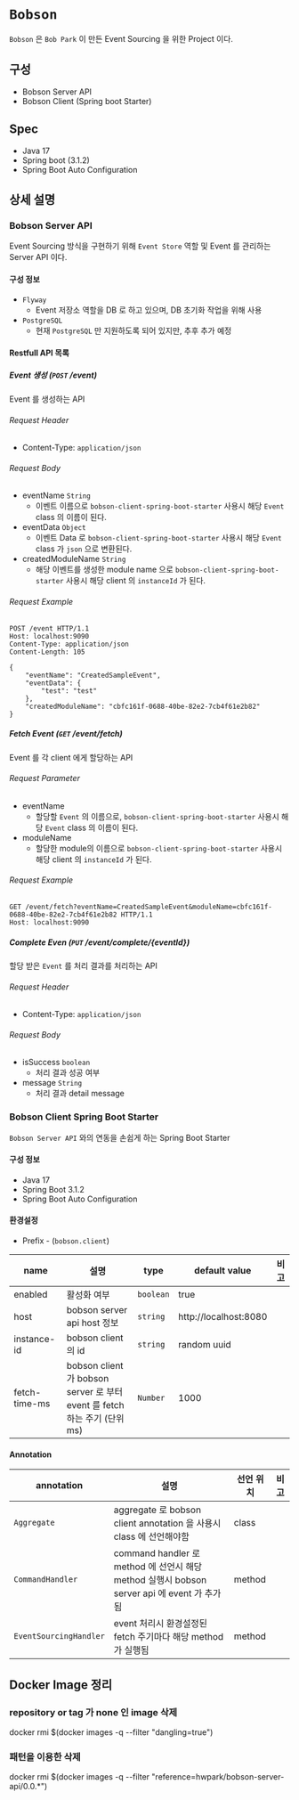 # `Bobson`

`Bobson` 은 `Bob Park` 이 만든 Event Sourcing 을 위한 Project 이다.

## 구성

* Bobson Server API
* Bobson Client (Spring boot Starter)

## Spec

* Java 17
* Spring boot (3.1.2)
* Spring Boot Auto Configuration

## 상세 설명

### Bobson Server API

Event Sourcing 방식을 구현하기 위해 `Event Store` 역할 및 Event 를 관리하는 Server API 이다.

#### 구성 정보

* `Flyway`
    * Event 저장소 역할을 DB 로 하고 있으며, DB 초기화 작업을 위해 사용
* `PostgreSQL`
    * 현재 `PostgreSQL` 만 지원하도록 되어 있지만, 추후 추가 예정

#### Restfull API 목록

##### Event 생성 (`POST` /event)

Event 를 생성하는 API

###### Request Header

* Content-Type: `application/json`

###### Request Body

* eventName `String`
    * 이벤트 이름으로 `bobson-client-spring-boot-starter` 사용시 해당 `Event` class 의 이름이 된다.
* eventData `Object`
    * 이벤트 Data 로 `bobson-client-spring-boot-starter` 사용시 해당 `Event` class 가 `json` 으로 변환된다.
* createdModuleName `String`
    * 해당 이벤트를 생성한 module name 으로 `bobson-client-spring-boot-starter` 사용시 해당 client 의 `instanceId` 가 된다.

###### Request Example

```http request
POST /event HTTP/1.1
Host: localhost:9090
Content-Type: application/json
Content-Length: 105

{
    "eventName": "CreatedSampleEvent",
    "eventData": {
        "test": "test"
    },
    "createdModuleName": "cbfc161f-0688-40be-82e2-7cb4f61e2b82"
}
```

##### Fetch Event (`GET` /event/fetch)

Event 를 각 client 에게 할당하는 API

###### Request Parameter

* eventName
    * 할당할 `Event` 의 이름으로, `bobson-client-spring-boot-starter` 사용시 해당 `Event` class 의 이름이 된다.
* moduleName
    * 할당한 module의 이름으로 `bobson-client-spring-boot-starter` 사용시 해당 client 의 `instanceId` 가 된다.

###### Request Example

```http request
GET /event/fetch?eventName=CreatedSampleEvent&moduleName=cbfc161f-0688-40be-82e2-7cb4f61e2b82 HTTP/1.1
Host: localhost:9090
```

##### Complete Even (`PUT` /event/complete/{eventId})

할당 받은 `Event` 를 처리 결과를 처리하는 API

###### Request Header

* Content-Type: `application/json`

###### Request Body

* isSuccess `boolean`
    * 처리 결과 성공 여부
* message `String`
    * 처리 결과 detail message

### Bobson Client Spring Boot Starter

`Bobson Server API` 와의 연동을 손쉽게 하는 Spring Boot Starter

#### 구성 정보

* Java 17
* Spring Boot 3.1.2
* Spring Boot Auto Configuration

#### 환경설정

* Prefix - (`bobson.client`)

| name          | 설명                                                             | type      | default value         | 비고 |
|---------------|----------------------------------------------------------------|-----------|-----------------------|----|
| enabled       | 활성화 여부                                                         | `boolean` | true                  |    |
| host          | bobson server api host 정보                                      | `string`  | http://localhost:8080 |    |
| instance-id   | bobson client 의 id                                             | `string`  | random uuid           |    |
| fetch-time-ms | bobson client 가 bobson server 로 부터 event 를 fetch 하는 주기 (단위 ms) | `Number`  | 1000                  |    |

#### Annotation

| annotation             | 설명                                                                           | 선언 위치  | 비고 |
|------------------------|------------------------------------------------------------------------------|--------|----|
| `Aggregate`            | aggregate 로 bobson client annotation 을 사용시 class 에 선언해야함                     | class  |    |
| `CommandHandler`       | command handler 로 method 에 선언시 해당 method 실행시 bobson server api 에 event 가 추가됨 | method |    |
| `EventSourcingHandler` | event 처리시 환경설정된 fetch 주기마다 해당 method 가 실행됨                                   | method |    |

## Docker Image 정리

### repository or tag 가 none 인 image 삭제
docker rmi $(docker images -q --filter "dangling=true")

### 패턴을 이용한 삭제
docker rmi $(docker images -q --filter "reference=hwpark/bobson-server-api/0.0.*")